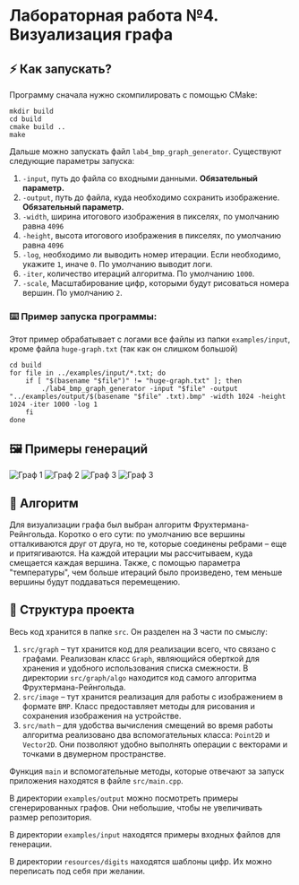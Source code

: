# Лабораторная работа №4. Визуализация графа

##  ⚡️ Как запускать?
Программу сначала нужно скомпилировать с помощью CMake:
```shell
mkdir build
cd build
cmake build ..
make 
```
Дальше можно запускать файл `lab4_bmp_graph_generator`. Существуют следующие параметры запуска:
1. `-input`, путь до файла со входными данными. **Обязательный параметр.**
2. `-output`, путь до файла, куда необходимо сохранить изображение. **Обязательный параметр.**
3. `-width`, ширина итогового изображения в пикселях, по умолчанию равна `4096`
4. `-height`, высота итогового изображения в пикселях, по умолчанию равна `4096`
5. `-log`, необходимо ли выводить номер итерации. Если необходимо, укажите `1`, иначе `0`. По умолчанию выводит логи.
6. `-iter`, количество итераций алгоритма. По умолчанию `1000`.
7. `-scale`, Масштабирование цифр, которыми будут рисоваться номера вершин. По умолчанию `2`.

### ⌨️ Пример запуска программы:
Этот пример обрабатывает с логами все файлы из папки `examples/input`, кроме файла `huge-graph.txt` (так как он слишком большой)
```shell
cd build
for file in ../examples/input/*.txt; do
    if [ "$(basename "$file")" != "huge-graph.txt" ]; then
        ./lab4_bmp_graph_generator -input "$file" -output "../examples/output/$(basename "$file" .txt).bmp" -width 1024 -height 1024 -iter 1000 -log 1
    fi
done
```

## 🖼️ Примеры генераций
![Граф 1](https://i.postimg.cc/KYPM99Vg/graph-3.jpg)
![Граф 2](https://i.postimg.cc/W3sJxGLY/graph-4.jpg)
![Граф 3](https://i.postimg.cc/Sxs41jvL/big-graph.jpg)
![Граф 3](https://i.postimg.cc/qv5TP0PP/binary-tree.jpg)

## 👾 Алгоритм
Для визуализации графа был выбран алгоритм Фрухтермана-Рейнгольда. Коротко о его сути: по умолчанию все вершины отталкиваются друг от друга, но те, которые соединены ребрами – еще и притягиваются. На каждой итерации мы рассчитываем, куда смещается каждая вершина. Также, с помощью параметра "температуры", чем больше итераций было произведено, тем меньше вершины будут поддаваться перемещению.

## 📁 Структура проекта
Весь код хранится в папке `src`. Он разделен на 3 части по смыслу:
1. `src/graph` – тут хранится код для реализации всего, что связано с графами. Реализован класс `Graph`, являющийся оберткой для хранения и удобного использования списка смежности. В директории `src/graph/algo` находится код самого алгоритма Фрухтермана-Рейнгольда.
2. `src/image` – тут хранится реализация для работы с изображением в формате `BMP`. Класс предоставляет методы для рисования и сохранения изображения на устройстве.
3. `src/math` – для удобства вычисления смещений во время работы алгоритма реализовано два вспомогательных класса: `Point2D` и `Vector2D`. Они позволяют удобно выполнять операции с векторами и точками в двумерном пространстве.

Функция `main` и вспомогательные методы, которые отвечают за запуск приложения находятся в файле `src/main.cpp`.

В директории `examples/output` можно посмотреть примеры сгенерированных графов. Они небольшие, чтобы не увеличивать размер репозитория.

В директории `examples/input` находятся примеры входных файлов для генерации.

В директории `resources/digits` находятся шаблоны цифр. Их можно переписать под себя при желании.
